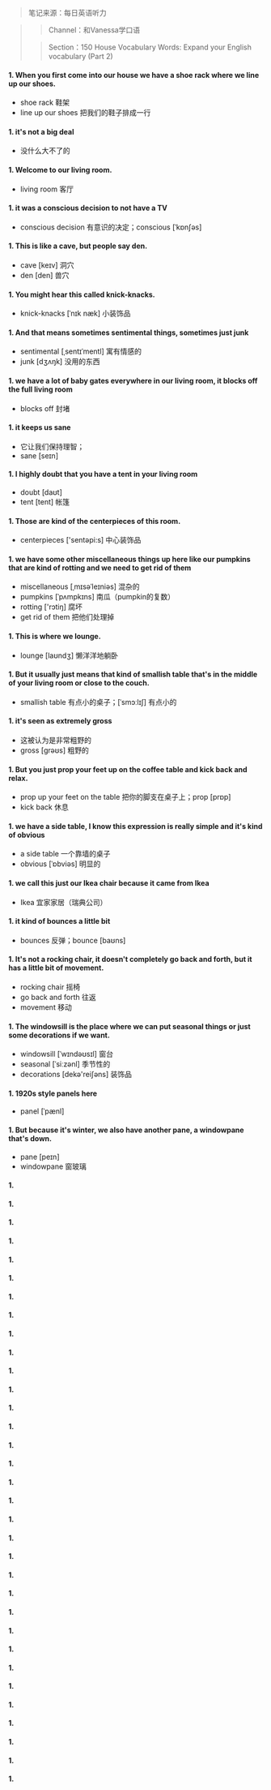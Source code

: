 > 笔记来源：每日英语听力

> > Channel：和Vanessa学口语
>
> > Section：150 House Vocabulary Words: Expand your English vocabulary (Part 2)

#### 1. When you first come into our house we have a shoe rack where we line up our shoes.

- shoe rack 鞋架
- line up our shoes 把我们的鞋子排成一行

#### 1. it's not a big deal 

- 没什么大不了的

#### 1. Welcome to our living room.

- living room 客厅

#### 1. it was a conscious decision to not have a TV

- conscious decision 有意识的决定；conscious [ˈkɒnʃəs]

#### 1. This is like a cave, but people say den.

- cave [keɪv] 洞穴
- den [den] 兽穴

#### 1. You might hear this called knick-knacks.

- knick-knacks [ˈnɪk næk] 小装饰品

#### 1. And that means sometimes sentimental things, sometimes just junk

- sentimental [ˌsentɪˈmentl] 寓有情感的
- junk [dʒʌŋk] 没用的东西

#### 1. we have a lot of baby gates everywhere in our living room, it blocks off the full living room

- blocks off 封堵

#### 1. it keeps us sane

- 它让我们保持理智；
- sane [seɪn]

#### 1. I highly doubt that you have a tent in your living room

- doubt [daʊt]
- tent [tent] 帐篷

#### 1. Those are kind of the centerpieces of this room.

- centerpieces ['sentəpi:s] 中心装饰品

#### 1. we have some other miscellaneous things up here like our pumpkins that are kind of rotting and we need to get rid of them

- miscellaneous [ˌmɪsəˈleɪniəs] 混杂的
- pumpkins [ˈpʌmpkɪns]  南瓜（pumpkin的复数）
- rotting ['rɔtiŋ] 腐坏
- get rid of them 把他们处理掉

#### 1. This is where we lounge.

- lounge [laʊndʒ] 懒洋洋地躺卧

#### 1. But it usually just means that kind of smallish table that's in the middle of your living room or close to the couch.

- smallish table 有点小的桌子；[ˈsmɔːlɪʃ] 有点小的

#### 1. it's seen as extremely gross

- 这被认为是非常粗野的
- gross [ɡrəʊs] 粗野的

#### 1. But you just prop your feet up on the coffee table and kick back and relax.

- prop up your feet on the table 把你的脚支在桌子上；prop [prɒp] 
- kick back 休息

#### 1. we have a side table, I know this expression is really simple and it's kind of obvious

- a side table 一个靠墙的桌子
- obvious [ˈɒbviəs] 明显的

#### 1. we call this just our Ikea chair because it came from Ikea

- Ikea 宜家家居（瑞典公司）

#### 1. it kind of bounces a little bit

- bounces 反弹；bounce [baʊns] 

#### 1. It's not a rocking chair, it doesn't completely go back and forth, but it has a little bit of movement.

- rocking chair 摇椅
- go back and forth 往返
- movement 移动

#### 1. The windowsill is the place where we can put seasonal things or just some decorations if we want.

- windowsill [ˈwɪndəʊsɪl] 窗台
- seasonal [ˈsiːzənl] 季节性的
- decorations [dekə'reiʃəns] 装饰品

#### 1. 1920s style panels here

- panel [ˈpænl]

#### 1. But because it's winter, we also have another pane, a windowpane that's down.

- pane [peɪn]
- windowpane 窗玻璃

#### 1. 

#### 1. 

#### 1. 

#### 1. 

#### 1. 

#### 1. 

#### 1. 

#### 1. 

#### 1. 

#### 1. 

#### 1. 

#### 1. 

#### 1. 

#### 1. 

#### 1. 

#### 1. 

#### 1. 

#### 1. 

#### 1. 

#### 1. 

#### 1. 

#### 1. 

#### 1. 

#### 1. 

#### 1. 

#### 1. 

#### 1. 

#### 1. 

#### 1. 

#### 1. 

#### 1. 

#### 1. 

#### 1. 
